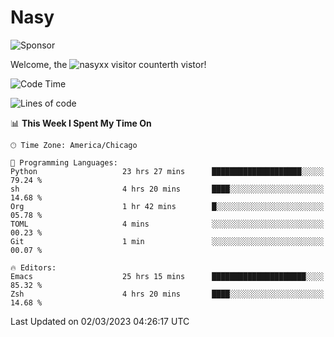 # Nasy

<!--
<p align="center">
<img height="200" src="https://github-readme-stats.vercel.app/api?username=nasyxx&count_private=true&show_icons=true&theme=dracula&include_all_commits=true"/>
<img height="200" src="https://github-readme-stats.vercel.app/api/top-langs/?username=nasyxx&theme=dracula&hide=html,jupyter+notebook&count_private=true&show_icons=true"/>
</p>

  
----------------
-->

![Sponsor](https://img.shields.io/static/v1.svg?label=Sponsor&message=%E2%9D%A4&logo=GitHub&style=flat&color=pink)
 
Welcome, the ![nasyxx visitor counter](https://count.getloli.com/get/@nasyxx?theme=rule34)th vistor!
 
<!--START_SECTION:waka-->
![Code Time](http://img.shields.io/badge/Code%20Time-3%2C201%20hrs%2051%20mins-blue)

![Lines of code](https://img.shields.io/badge/From%20Hello%20World%20I%27ve%20Written-6.0%20million%20lines%20of%20code-blue)

📊 **This Week I Spent My Time On** 

```text
🕑︎ Time Zone: America/Chicago

💬 Programming Languages: 
Python                   23 hrs 27 mins      ████████████████████░░░░░   79.24 % 
sh                       4 hrs 20 mins       ████░░░░░░░░░░░░░░░░░░░░░   14.68 % 
Org                      1 hr 42 mins        █░░░░░░░░░░░░░░░░░░░░░░░░   05.78 % 
TOML                     4 mins              ░░░░░░░░░░░░░░░░░░░░░░░░░   00.23 % 
Git                      1 min               ░░░░░░░░░░░░░░░░░░░░░░░░░   00.07 % 

🔥 Editors: 
Emacs                    25 hrs 15 mins      █████████████████████░░░░   85.32 % 
Zsh                      4 hrs 20 mins       ████░░░░░░░░░░░░░░░░░░░░░   14.68 % 
```


 Last Updated on 02/03/2023 04:26:17 UTC
<!--END_SECTION:waka-->

<!-- ![visitors](https://visitor-badge.laobi.icu/badge?page_id=nasyxx.nasyxx) -->
